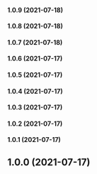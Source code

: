 #### 1.0.9 (2021-07-18)

#### 1.0.8 (2021-07-18)

#### 1.0.7 (2021-07-18)

#### 1.0.6 (2021-07-17)

#### 1.0.5 (2021-07-17)

#### 1.0.4 (2021-07-17)

#### 1.0.3 (2021-07-17)

#### 1.0.2 (2021-07-17)

#### 1.0.1 (2021-07-17)

## 1.0.0 (2021-07-17)

